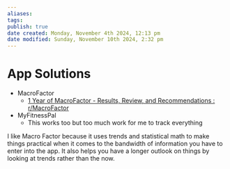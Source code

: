 ```yaml
---
aliases: 
tags: 
publish: true
date created: Monday, November 4th 2024, 12:13 pm
date modified: Sunday, November 10th 2024, 2:32 pm
---
```


# App Solutions

- MacroFactor
	- [1 Year of MacroFactor - Results, Review, and Recommendations : r/MacroFactor](https://www.reddit.com/r/MacroFactor/comments/17ky78j/1_year_of_macrofactor_results_review_and/)
- MyFitnessPal
	- This works too but too much work for me to track everything

I like Macro Factor because it uses trends and statistical math to make things practical when it comes to the bandwidth of information you have to enter into the app.  It also helps you have a longer outlook on things by looking at trends rather than the now.